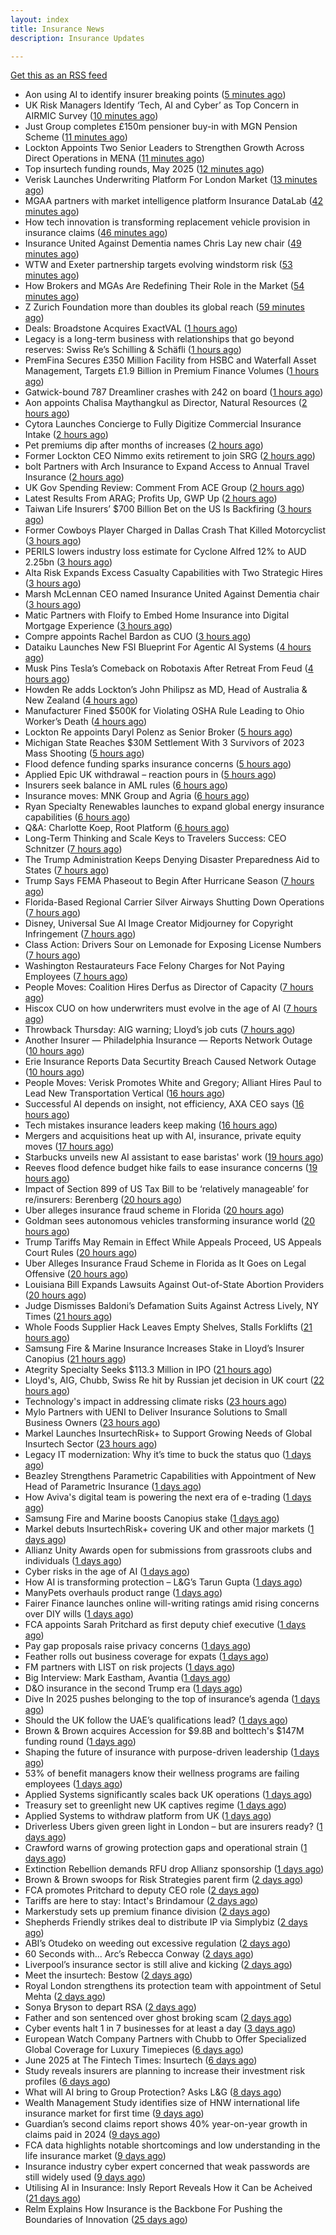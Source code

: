 ```yaml
---
layout: index
title: Insurance News
description: Insurance Updates

---
```


[Get this as an RSS feed](/insurance.rss)

<!-- news_marker starts -->
- Aon using AI to identify insurer breaking points ([5 minutes ago](https://www.postonline.co.uk/commercial/7957931/aon-using-ai-to-identify-insurer-breaking-points))
- UK Risk Managers Identify ‘Tech, AI and Cyber’ as Top Concern in AIRMIC Survey ([10 minutes ago](https://www.insurancejournal.com/news/international/2025/06/12/827323.htm))
- Just Group completes £150m pensioner buy-in with MGN Pension Scheme ([11 minutes ago](https://www.reinsurancene.ws/just-group-completes-150m-pensioner-buy-in-with-mgn-pension-scheme/))
- Lockton Appoints Two Senior Leaders to Strengthen Growth Across Direct Operations in MENA ([11 minutes ago](https://www.insurtechinsights.com/lockton-appoints-two-senior-leaders-to-strengthen-growth-across-direct-operations-in-mena/))
- Top insurtech funding rounds, May 2025 ([12 minutes ago](https://www.dig-in.com/news/top-insurtech-funding-rounds-may-2025))
- Verisk Launches Underwriting Platform For London Market ([13 minutes ago](https://insurance-edge.net/2025/06/12/verisk-launches-underwriting-platform-for-london-market/))
- MGAA partners with market intelligence platform Insurance DataLab ([42 minutes ago](https://www.reinsurancene.ws/mgaa-partners-with-market-intelligence-platform-insurance-datalab/))
- How tech innovation is transforming replacement vehicle provision in insurance claims ([46 minutes ago](https://www.insurancebusinessmag.com/uk/news/auto-motor/how-tech-innovation-is-transforming-replacement-vehicle-provision-in-insurance-claims-538851.aspx))
- Insurance United Against Dementia names Chris Lay new chair ([49 minutes ago](https://www.insurancebusinessmag.com/uk/news/non-profits/insurance-united-against-dementia-names-chris-lay-new-chair-538848.aspx))
- WTW and Exeter partnership targets evolving windstorm risk ([53 minutes ago](https://www.insurancebusinessmag.com/uk/news/breaking-news/wtw-and-exeter-partnership-targets-evolving-windstorm-risk-538847.aspx))
- How Brokers and MGAs Are Redefining Their Role in the Market ([54 minutes ago](https://insurance-edge.net/2025/06/12/how-brokers-and-mgas-are-redefining-their-role-in-the-market/))
- Z Zurich Foundation more than doubles its global reach ([59 minutes ago](https://www.insurancebusinessmag.com/uk/news/non-profits/z-zurich-foundation-more-than-doubles-its-global-reach-538846.aspx))
- Deals: Broadstone Acquires ExactVAL ([1 hours ago](https://insurance-edge.net/2025/06/12/deals-broadstone-acquires-exactval/))
- Legacy is a long-term business with relationships that go beyond reserves: Swiss Re’s Schilling & Schäfli ([1 hours ago](https://www.reinsurancene.ws/legacy-is-a-long-term-business-with-relationships-that-go-beyond-reserves-swiss-res-schilling-schafli/))
- PremFina Secures £350 Million Facility from HSBC and Waterfall Asset Management, Targets £1.9 Billion in Premium Finance Volumes ([1 hours ago](https://www.insurtechinsights.com/premfina-secures-350-million-facility-from-hsbc-and-waterfall-asset-management-targets-1-9-billion-in-premium-finance-volumes/))
- Gatwick-bound 787 Dreamliner crashes with 242 on board ([1 hours ago](https://www.insurancebusinessmag.com/uk/news/breaking-news/gatwickbound-787-dreamliner-crashes-with-242-on-board-538840.aspx))
- Aon appoints Chalisa Maythangkul as Director, Natural Resources ([2 hours ago](https://www.reinsurancene.ws/aon-appoints-chalisa-maythangkul-as-director-natural-resources/))
- Cytora Launches Concierge to Fully Digitize Commercial Insurance Intake ([2 hours ago](https://www.insurtechinsights.com/cytora-launches-concierge-to-fully-digitize-commercial-insurance-intake/))
- Pet premiums dip after months of increases ([2 hours ago](https://www.postonline.co.uk/personal/7957929/pet-premiums-dip-after-months-of-increases))
- Former Lockton CEO Nimmo exits retirement to join SRG ([2 hours ago](https://www.postonline.co.uk/news/7957930/former-lockton-ceo-nimmo-exits-retirement-to-join-srg))
- bolt Partners with Arch Insurance to Expand Access to Annual Travel Insurance ([2 hours ago](https://www.insurtechinsights.com/bolt-partners-with-arch-insurance-to-expand-access-to-annual-travel-insurance/))
- UK Gov Spending Review: Comment From ACE Group ([2 hours ago](https://insurance-edge.net/2025/06/12/uk-gov-spending-review-comment-from-ace-group/))
- Latest Results From ARAG; Profits Up, GWP Up ([2 hours ago](https://insurance-edge.net/2025/06/12/latest-results-from-arag-profits-up-gwp-up/))
- Taiwan Life Insurers’ $700 Billion Bet on the US Is Backfiring ([3 hours ago](https://www.insurancejournal.com/news/international/2025/06/12/827304.htm))
- Former Cowboys Player Charged in Dallas Crash That Killed Motorcyclist ([3 hours ago](https://www.insurancejournal.com/news/southcentral/2025/06/12/827074.htm))
- PERILS lowers industry loss estimate for Cyclone Alfred 12% to AUD 2.25bn ([3 hours ago](https://www.reinsurancene.ws/perils-lowers-industry-loss-estimate-for-cyclone-alfred-12-to-aud-2-25bn/))
- Alta Risk Expands Excess Casualty Capabilities with Two Strategic Hires ([3 hours ago](https://www.insurancejournal.com/services/newswire/2025/06/12/827089.htm))
- Marsh McLennan CEO named Insurance United Against Dementia chair ([3 hours ago](https://www.postonline.co.uk/people/7957928/marsh-mclennan-ceo-named-insurance-united-against-dementia-chair))
- Matic Partners with Floify to Embed Home Insurance into Digital Mortgage Experience ([3 hours ago](https://www.insurtechinsights.com/matic-partners-with-floify-to-embed-home-insurance-into-digital-mortgage-experience/))
- Compre appoints Rachel Bardon as CUO ([3 hours ago](https://www.reinsurancene.ws/compre-appoints-rachel-bardon-as-cuo/))
- Dataiku Launches New FSI Blueprint For Agentic AI Systems ([4 hours ago](https://insurance-edge.net/2025/06/12/dataiku-launches-new-fsi-blueprint-for-agentic-ai-systems/))
- Musk Pins Tesla’s Comeback on Robotaxis After Retreat From Feud ([4 hours ago](https://www.insurancejournal.com/news/southcentral/2025/06/12/827263.htm))
- Howden Re adds Lockton’s John Philipsz as MD, Head of Australia & New Zealand ([4 hours ago](https://www.reinsurancene.ws/howden-re-adds-locktons-john-philipsz-as-md-head-of-australia-new-zealand/))
- Manufacturer Fined $500K for Violating OSHA Rule Leading to Ohio Worker’s Death ([4 hours ago](https://www.insurancejournal.com/news/midwest/2025/06/12/827049.htm))
- Lockton Re appoints Daryl Polenz as Senior Broker ([5 hours ago](https://www.reinsurancene.ws/lockton-re-appoints-daryl-polenz-as-senior-broker/))
- Michigan State Reaches $30M Settlement With 3 Survivors of 2023 Mass Shooting ([5 hours ago](https://www.insurancejournal.com/news/midwest/2025/06/12/827052.htm))
- Flood defence funding sparks insurance concerns ([5 hours ago](https://www.insurancebusinessmag.com/uk/news/catastrophe/flood-defence-funding-sparks-insurance-concerns-538821.aspx))
- Applied Epic UK withdrawal – reaction pours in ([5 hours ago](https://www.insurancebusinessmag.com/uk/news/technology/applied-epic-uk-withdrawal--reaction-pours-in-538820.aspx))
- Insurers seek balance in AML rules ([6 hours ago](https://www.insurancebusinessmag.com/uk/news/life-insurance/insurers-seek-balance-in-aml-rules-538818.aspx))
- Insurance moves: MNK Group and Agria ([6 hours ago](https://www.insurancebusinessmag.com/uk/news/breaking-news/insurance-moves-mnk-group-and-agria-538817.aspx))
- Ryan Specialty Renewables launches to expand global energy insurance capabilities ([6 hours ago](https://www.reinsurancene.ws/ryan-specialty-renewables-launches-to-expand-global-energy-insurance-capabilities/))
- Q&A: Charlotte Koep, Root Platform ([6 hours ago](https://www.postonline.co.uk/technology/7957566/qa-charlotte-koep-root-platform))
- Long-Term Thinking and Scale Keys to Travelers Success: CEO Schnitzer ([7 hours ago](https://www.insurancejournal.com/news/national/2025/06/12/827063.htm))
- The Trump Administration Keeps Denying Disaster Preparedness Aid to States ([7 hours ago](https://www.insurancejournal.com/news/national/2025/06/12/827246.htm))
- Trump Says FEMA Phaseout to Begin After Hurricane Season ([7 hours ago](https://www.insurancejournal.com/news/national/2025/06/12/827240.htm))
- Florida-Based Regional Carrier Silver Airways Shutting Down Operations ([7 hours ago](https://www.insurancejournal.com/news/southeast/2025/06/12/827271.htm))
- Disney, Universal Sue AI Image Creator Midjourney for Copyright Infringement ([7 hours ago](https://www.insurancejournal.com/news/national/2025/06/12/827252.htm))
- Class Action: Drivers Sour on Lemonade for Exposing License Numbers ([7 hours ago](https://www.insurancejournal.com/news/east/2025/06/12/827280.htm))
- Washington Restaurateurs Face Felony Charges for Not Paying Employees ([7 hours ago](https://www.insurancejournal.com/news/west/2025/06/12/826642.htm))
- People Moves: Coalition Hires Derfus as Director of Capacity ([7 hours ago](https://www.insurancejournal.com/news/west/2025/06/12/826149.htm))
- Hiscox CUO on how underwriters must evolve in the age of AI ([7 hours ago](https://www.postonline.co.uk/technology/7957894/hiscox-cuo-on-how-underwriters-must-evolve-in-the-age-of-ai))
- Throwback Thursday: AIG warning; Lloyd’s job cuts ([7 hours ago](https://www.postonline.co.uk/lloyd%E2%80%99slondon/7956730/throwback-thursday-aig-warning-lloyd%E2%80%99s-job-cuts))
- Another Insurer — Philadelphia Insurance — Reports Network Outage ([10 hours ago](https://www.insurancejournal.com/news/east/2025/06/11/827299.htm))
- Erie Insurance Reports Data Securtity Breach Caused Network Outage ([10 hours ago](https://www.insurancejournal.com/news/east/2025/06/11/827295.htm))
- People Moves: Verisk Promotes White and Gregory; Alliant Hires Paul to Lead New Transportation Vertical ([16 hours ago](https://www.insurancejournal.com/news/national/2025/06/11/827211.htm))
- Successful AI depends on insight, not efficiency, AXA CEO says ([16 hours ago](https://www.dig-in.com/news/insight-not-efficiency-makes-ai-successful-axa-ceo-says))
- Tech mistakes insurance leaders keep making ([16 hours ago](https://www.dig-in.com/opinion/tech-mistakes-insurance-leaders-keep-making))
- Mergers and acquisitions heat up with AI, insurance, private equity moves ([17 hours ago](https://www.insurancebusinessmag.com/uk/news/breaking-news/mergers-and-acquisitions-heat-up-with-ai-insurance-private-equity-moves-538787.aspx))
- Starbucks unveils new AI assistant to ease baristas' work ([19 hours ago](https://www.insurancebusinessmag.com/uk/business-strategy/starbucks-unveils-new-ai-assistant-to-ease-baristas-work-538756.aspx))
- Reeves flood defence budget hike fails to ease insurance concerns ([19 hours ago](https://www.postonline.co.uk/personal/7957925/reeves-flood-defence-budget-hike-fails-to-ease-insurance-concerns))
- Impact of Section 899 of US Tax Bill to be ‘relatively manageable’ for re/insurers: Berenberg ([20 hours ago](https://www.reinsurancene.ws/impact-of-section-899-of-us-tax-bill-to-be-relatively-manageable-for-re-insurers-berenberg/))
- Uber alleges insurance fraud scheme in Florida ([20 hours ago](https://www.dig-in.com/articles/uber-alleges-insurance-fraud-scheme-in-florida))
- Goldman sees autonomous vehicles transforming insurance world ([20 hours ago](https://www.dig-in.com/articles/goldman-autonomous-vehicles-transforming-insurance-world))
- Trump Tariffs May Remain in Effect While Appeals Proceed, US Appeals Court Rules ([20 hours ago](https://www.insurancejournal.com/news/national/2025/06/11/827205.htm))
- Uber Alleges Insurance Fraud Scheme in Florida as It Goes on Legal Offensive ([20 hours ago](https://www.insurancejournal.com/news/southeast/2025/06/11/827201.htm))
- Louisiana Bill Expands Lawsuits Against Out-of-State Abortion Providers ([20 hours ago](https://www.insurancejournal.com/news/southcentral/2025/06/11/827085.htm))
- Judge Dismisses Baldoni’s Defamation Suits Against Actress Lively, NY Times ([21 hours ago](https://www.insurancejournal.com/news/east/2025/06/11/827191.htm))
- Whole Foods Supplier Hack Leaves Empty Shelves, Stalls Forklifts ([21 hours ago](https://www.insurancejournal.com/news/national/2025/06/11/827183.htm))
- Samsung Fire & Marine Insurance Increases Stake in Lloyd’s Insurer Canopius ([21 hours ago](https://www.insurancejournal.com/news/international/2025/06/11/827177.htm))
- Ategrity Specialty Seeks $113.3 Million in IPO ([21 hours ago](https://www.insurancejournal.com/news/national/2025/06/11/827178.htm))
- Lloyd's, AIG, Chubb, Swiss Re hit by Russian jet decision in UK court ([22 hours ago](https://www.insurancebusinessmag.com/uk/news/breaking-news/lloyds-aig-chubb-swiss-re-hit-by-russian-jet-decision-in-uk-court-538708.aspx))
- Technology's impact in addressing climate risks ([23 hours ago](https://www.dig-in.com/podcast/technologys-impact-in-addressing-climate-risks))
- Mylo Partners with UENI to Deliver Insurance Solutions to Small Business Owners ([23 hours ago](https://www.insurtechinsights.com/mylo-partners-with-ueni-to-deliver-insurance-solutions-to-small-business-owners/))
- Markel Launches InsurtechRisk+ to Support Growing Needs of Global Insurtech Sector ([23 hours ago](https://www.insurtechinsights.com/markel-launches-insurtechrisk-to-support-growing-needs-of-global-insurtech-sector/))
- Legacy IT modernization: Why it’s time to buck the status quo ([1 days ago](https://www.insurtechinsights.com/legacy-it-modernization-why-its-time-to-buck-the-status-quo/))
- Beazley Strengthens Parametric Capabilities with Appointment of New Head of Parametric Insurance ([1 days ago](https://www.insurtechinsights.com/beazley-strengthens-parametric-capabilities-with-appointment-of-new-head-of-parametric-insurance/))
- How Aviva's digital team is powering the next era of e-trading ([1 days ago](https://www.insurancebusinessmag.com/uk/news/sme/how-avivas-digital-team-is-powering-the-next-era-of-etrading-538687.aspx))
- Samsung Fire and Marine boosts Canopius stake ([1 days ago](https://www.insurancebusinessmag.com/uk/news/breaking-news/samsung-fire-and-marine-boosts-canopius-stake-538681.aspx))
- Markel debuts InsurtechRisk+ covering UK and other major markets ([1 days ago](https://www.insurancebusinessmag.com/uk/news/technology/markel-debuts-insurtechrisk-covering-uk-and-other-major-markets-538677.aspx))
- Allianz Unity Awards open for submissions from grassroots clubs and individuals ([1 days ago](https://www.insurancebusinessmag.com/uk/news/non-profits/allianz-unity-awards-open-for-submissions-from-grassroots-clubs-and-individuals-538676.aspx))
- Cyber risks in the age of AI ([1 days ago](https://www.insurancebusinessmag.com/uk/tv/cyber-risks-in-the-age-of-ai-538675.aspx))
- How AI is transforming protection – L&G’s Tarun Gupta ([1 days ago](https://ifamagazine.com/what-does-ai-mean-for-digital-health-and-wellbeing/))
- ManyPets overhauls product range ([1 days ago](https://www.postonline.co.uk/news/7957921/manypets-overhauls-product-range))
- Fairer Finance launches online will-writing ratings amid rising concerns over DIY wills ([1 days ago](https://ifamagazine.com/fairer-finance-launches-online-will-writing-ratings-amid-rising-concerns-over-diy-wills/))
- FCA appoints Sarah Pritchard as first deputy chief executive ([1 days ago](https://www.insurancebusinessmag.com/uk/news/breaking-news/fca-appoints-sarah-pritchard-as-first-deputy-chief-executive-538650.aspx))
- Pay gap proposals raise privacy concerns ([1 days ago](https://www.insurancebusinessmag.com/uk/news/breaking-news/pay-gap-proposals-raise-privacy-concerns-538649.aspx))
- Feather rolls out business coverage for expats ([1 days ago](https://www.insurancebusinessmag.com/uk/news/breaking-news/feather-rolls-out-business-coverage-for-expats-538648.aspx))
- FM partners with LIST on risk projects ([1 days ago](https://www.insurancebusinessmag.com/uk/news/breaking-news/fm-partners-with-list-on-risk-projects-538647.aspx))
- Big Interview: Mark Eastham, Avantia ([1 days ago](https://www.postonline.co.uk/personal/7957718/big-interview-mark-eastham-avantia))
- D&O insurance in the second Trump era ([1 days ago](https://www.postonline.co.uk/commercial/7957858/do-insurance-in-the-second-trump-era))
- Dive In 2025 pushes belonging to the top of insurance’s agenda ([1 days ago](https://www.postonline.co.uk/news/7957904/dive-in-2025-pushes-belonging-to-the-top-of-insurance%E2%80%99s-agenda))
- Should the UK follow the UAE’s qualifications lead? ([1 days ago](https://www.postonline.co.uk/people/7957500/should-the-uk-follow-the-uae%E2%80%99s-qualifications-lead))
- Brown & Brown acquires Accession for $9.8B and bolttech's $147M funding round ([1 days ago](https://www.dig-in.com/news/brown-brown-acquires-accession-9-8b-bolttech-147m-funding))
- Shaping the future of insurance with purpose-driven leadership ([1 days ago](https://www.dig-in.com/opinion/shaping-future-of-insurance-with-purpose-driven-leadership))
- 53% of benefit managers know their wellness programs are failing employees ([1 days ago](https://www.dig-in.com/news/wellness-benefits-are-not-improving-employee-health))
- Applied Systems significantly scales back UK operations ([1 days ago](https://www.postonline.co.uk/news/7957918/applied-systems-significantly-scales-back-uk-operations))
- Treasury set to greenlight new UK captives regime ([1 days ago](https://www.postonline.co.uk/commercial/7957917/treasury-set-to-greenlight-new-uk-captives-regime))
- Applied Systems to withdraw platform from UK ([1 days ago](https://www.insurancebusinessmag.com/uk/news/technology/applied-systems-to-withdraw-platform-from-uk-538563.aspx))
- Driverless Ubers given green light in London – but are insurers ready? ([1 days ago](https://www.insurancebusinessmag.com/uk/news/auto-motor/driverless-ubers-given-green-light-in-london--but-are-insurers-ready-538562.aspx))
- Crawford warns of growing protection gaps and operational strain ([1 days ago](https://www.insurancebusinessmag.com/uk/news/claims/crawford-warns-of-growing-protection-gaps-and-operational-strain-538567.aspx))
- Extinction Rebellion demands RFU drop Allianz sponsorship ([1 days ago](https://www.postonline.co.uk/news/7957916/extinction-rebellion-demands-rfu-drop-allianz-sponsorship))
- Brown & Brown swoops for Risk Strategies parent firm ([2 days ago](https://www.postonline.co.uk/news/7957914/brown-brown-swoops-for-risk-strategies-parent-firm))
- FCA promotes Pritchard to deputy CEO role ([2 days ago](https://www.postonline.co.uk/news/7957913/fca-promotes-pritchard-to-deputy-ceo-role))
- Tariffs are here to stay: Intact's Brindamour ([2 days ago](https://www.insurancebusinessmag.com/uk/news/breaking-news/tariffs-are-here-to-stay-intacts-brindamour-538522.aspx))
- Markerstudy sets up premium finance division ([2 days ago](https://www.postonline.co.uk/news/7957910/markerstudy-sets-up-premium-finance-division))
- Shepherds Friendly strikes deal to distribute IP via Simplybiz ([2 days ago](https://ifamagazine.com/shepherds-friendly-strikes-deal-to-distribute-ip-via-simplybiz/))
- ABI’s Otudeko on weeding out excessive regulation ([2 days ago](https://www.postonline.co.uk/regulation/7957893/abi%E2%80%99s-otudeko-on-weeding-out-excessive-regulation))
- 60 Seconds with... Arc’s Rebecca Conway ([2 days ago](https://www.postonline.co.uk/people/7957449/60-seconds-with-arc%E2%80%99s-rebecca-conway))
- Liverpool’s insurance sector is still alive and kicking ([2 days ago](https://www.postonline.co.uk/commercial/7957804/liverpool%E2%80%99s-insurance-sector-is-still-alive-and-kicking))
- Meet the insurtech: Bestow ([2 days ago](https://www.dig-in.com/news/meet-the-insurtech-bestow))
- Royal London strengthens its protection team with appointment of Setul Mehta ([2 days ago](https://ifamagazine.com/royal-london-strengthens-its-protection-team-with-appointment-of-setul-mehta/))
- Sonya Bryson to depart RSA ([2 days ago](https://www.postonline.co.uk/news/7957903/sonya-bryson-to-depart-rsa))
- Father and son sentenced over ghost broking scam ([2 days ago](https://www.postonline.co.uk/broker/7957901/father-and-son-sentenced-over-ghost-broking-scam))
- Cyber events halt 1 in 7 businesses for at least a day ([3 days ago](https://www.postonline.co.uk/news/7957899/cyber-events-halt-1-in-7-businesses-for-at-least-a-day))
- European Watch Company Partners with Chubb to Offer Specialized Global Coverage for Luxury Timepieces ([6 days ago](https://www.insurtechinsights.com/european-watch-company-partners-with-chubb-to-offer-specialized-global-coverage-for-luxury-timepieces/))
- June 2025 at The Fintech Times: Insurtech ([6 days ago](https://thefintechtimes.com/june-2025-at-the-fintech-times-insurtech/))
- Study reveals insurers are planning to increase their investment risk profiles ([6 days ago](https://ifamagazine.com/study-reveals-insurers-are-planning-to-increase-their-investment-risk-profiles/))
- What will AI bring to Group Protection? Asks L&G ([8 days ago](https://ifamagazine.com/what-will-ai-bring-to-group-protection-asks-lg/))
- Wealth Management Study identifies size of HNW international life insurance market for first time ([9 days ago](https://ifamagazine.com/wealth-management-study-identifies-size-of-hnw-international-life-insurance-market-for-first-time/))
- Guardian’s second claims report shows 40% year-on-year growth in claims paid in 2024 ([9 days ago](https://ifamagazine.com/guardians-second-claims-report-show-40-year-on-year-growth-in-claims-paid-in-2024/))
- FCA data highlights notable shortcomings and low understanding in the life insurance market ([9 days ago](https://ifamagazine.com/fca-data-highlights-notable-shortcomings-and-low-understanding-in-the-life-insurance-market/))
- Insurance industry cyber expert concerned that weak passwords are still widely used ([9 days ago](https://ifamagazine.com/insurance-industry-cyber-expert-concerned-that-weak-passwords-are-still-widely-used/))
- Utilising AI in Insurance: Insly Report Reveals How it Can be Acheived ([21 days ago](https://thefintechtimes.com/utilising-ai-in-insurance-insly-report-reveals-how-it-can-be-acheived/))
- Relm Explains How Insurance is the Backbone For Pushing the Boundaries of Innovation ([25 days ago](https://thefintechtimes.com/relm-explains-how-insurance-is-the-backbone-for-pushing-the-boundaries-of-innovation/))

<!-- news_marker ends -->